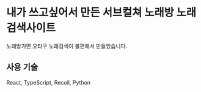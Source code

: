 # 내가 쓰고싶어서 만든 서브컬쳐 노래방 노래 검색사이트

노래방가면 오타쿠 노래검색이 불편해서 만들었습니다.

## 사용 기술

React, TypeScript, Recoil, Python
